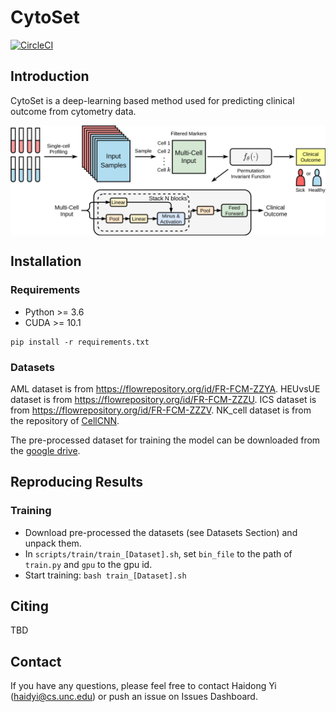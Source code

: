 # CytoSet

[![CircleCI](https://circleci.com/gh/CompCy-lab/cytoset.svg?style=svg&circle-token=7070f7f23c7fccba6d452bcfd2ee2a1cb469a6e0)](https://circleci.com/gh/CompCy-lab/cytoset)

## Introduction

CytoSet is a deep-learning based method used for predicting clinical outcome from cytometry data.

<p align="center">
<img align="middle" src="./assets/CytoSet.png" alt="CytoSet" width="600" />
</p>

## Installation

### Requirements

- Python >= 3.6
- CUDA >= 10.1

```
pip install -r requirements.txt
```

### Datasets

AML dataset is from https://flowrepository.org/id/FR-FCM-ZZYA. HEUvsUE dataset is from https://flowrepository.org/id/FR-FCM-ZZZU.
ICS dataset is from https://flowrepository.org/id/FR-FCM-ZZZV. NK_cell dataset is from the repository of [CellCNN](https://github.com/eiriniar/CellCnn). 

The pre-processed dataset for training the model can be downloaded from the [google drive](https://drive.google.com/drive/folders/1chfsOYSCsRg7kcydqyrze6B1Sg9-iInL?usp=sharing).


## Reproducing Results

### Training

* Download pre-processed the datasets (see Datasets Section) and unpack them.
* In ``scripts/train/train_[Dataset].sh``, set ``bin_file`` to the path of ``train.py`` and ``gpu`` to the gpu id.
* Start training: ``bash train_[Dataset].sh``

## Citing

TBD


## Contact

If you have any questions, please feel free to contact Haidong Yi (haidyi@cs.unc.edu) or push an issue on Issues Dashboard.


